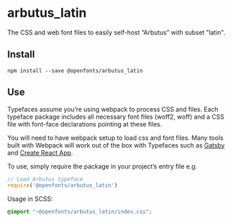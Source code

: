 
# arbutus_latin

The CSS and web font files to easily self-host “Arbutus” with subset "latin".

## Install

`npm install --save @openfonts/arbutus_latin`

## Use

Typefaces assume you’re using webpack to process CSS and files. Each typeface
package includes all necessary font files (woff2, woff) and a CSS file with
font-face declarations pointing at these files.

You will need to have webpack setup to load css and font files. Many tools built
with Webpack will work out of the box with Typefaces such as [Gatsby](https://github.com/gatsbyjs/gatsby)
and [Create React App](https://github.com/facebookincubator/create-react-app).

To use, simply require the package in your project’s entry file e.g.

```javascript
// Load Arbutus typeface
require('@openfonts/arbutus_latin')
```

Usage in SCSS:
```scss
@import "~@openfonts/arbutus_latin/index.css";
```
